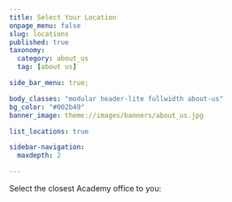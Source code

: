 ```yaml
---
title: Select Your Location
onpage_menu: false
slug: locations
published: true
taxonomy:
  category: about_us
  tag: [about us]

side_bar_menu: true;

body_classes: "modular header-lite fullwidth about-us"
bg_color: "#002b49"
banner_image: theme://images/banners/about_us.jpg

list_locations: true

sidebar-navigation:
  maxdepth: 2

---
```


Select the closest Academy office to you:
